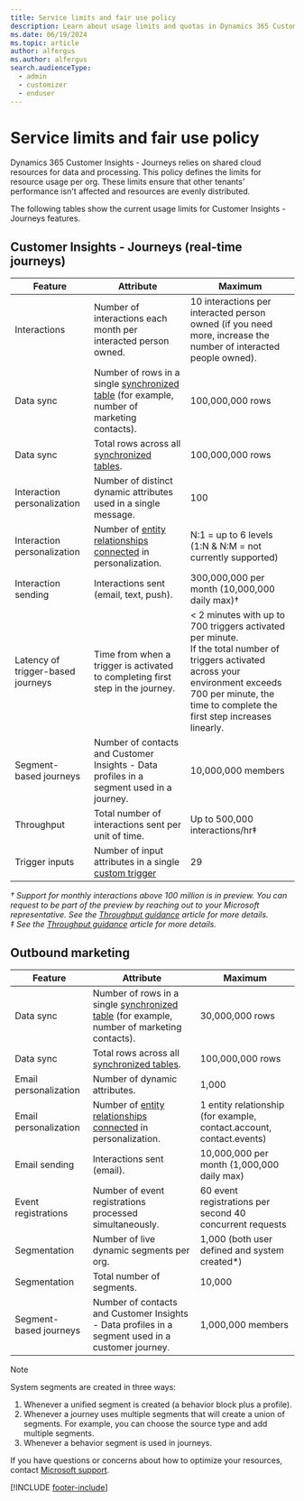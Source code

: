 ```yaml
---
title: Service limits and fair use policy
description: Learn about usage limits and quotas in Dynamics 365 Customer Insights - Journeys.
ms.date: 06/19/2024
ms.topic: article
author: alfergus
ms.author: alfergus
search.audienceType: 
  - admin
  - customizer
  - enduser
---
```


# Service limits and fair use policy

Dynamics 365 Customer Insights - Journeys relies on shared cloud resources for data and processing. This policy defines the limits for resource usage per org. These limits ensure that other tenants' performance isn't affected and resources are evenly distributed.

The following tables show the current usage limits for Customer Insights - Journeys features.

## Customer Insights - Journeys (real-time journeys)

| Feature              | Attribute                                                   | Maximum                                                    |
|----------------------|-------------------------------------------------------------|------------------------------------------------------------|
| Interactions         | Number of interactions each month per interacted person owned.  | 10 interactions per interacted person owned (if you need more, increase the number of interacted people owned). |
| Data sync            | Number of rows in a single [synchronized table](./mkt-settings-sync.md) (for example, number of marketing contacts). | 100,000,000 rows |
| Data sync            | Total rows across all [synchronized tables](./mkt-settings-sync.md).| 100,000,000 rows |
| Interaction personalization | Number of distinct dynamic attributes used in a single message. | 100 |
| Interaction personalization | Number of [entity relationships connected](/dynamics365/customerengagement/on-premises/customize/create-edit-entity-relationships) in personalization. | N:1 = up to 6 levels<br>(1:N & N:M = not currently supported) |
| Interaction sending  | Interactions sent (email, text, push). | 300,000,000 per month (10,000,000 daily max)† |
| Latency of trigger-based journeys | Time from when a trigger is activated to completing first step in the journey. | < 2 minutes with up to 700 triggers activated per minute.<br>If the total number of triggers activated across your environment exceeds 700 per minute, the time to complete the first step increases linearly. |
| Segment-based journeys | Number of contacts and Customer Insights - Data profiles in a segment used in a journey. | 10,000,000 members |
| Throughput             | Total number of interactions sent per unit of time. | Up to 500,000 interactions/hr‡ |
| Trigger inputs         | Number of input attributes in a single [custom trigger](./real-time-marketing-custom-triggers.md) | 29 |

*† Support for monthly interactions above 100 million is in preview. You can request to be part of the preview by reaching out to your Microsoft representative. See the [Throughput guidance](real-time-marketing-throughput-guidance.md) article for more details.*<br>
*‡ See the [Throughput guidance](real-time-marketing-throughput-guidance.md) article for more details.*

## Outbound marketing

| Feature               | Attribute                                              | Maximum                                                     |
|-----------------------|--------------------------------------------------------|-------------------------------------------------------------|
| Data sync  | Number of rows in a single [synchronized table](./mkt-settings-sync.md) (for example, number of marketing contacts). | 30,000,000 rows |
| Data sync  | Total rows across all [synchronized tables](./mkt-settings-sync.md).| 100,000,000 rows                                        |
| Email personalization | Number of dynamic attributes.                           | 1,000                                                       |
| Email personalization | Number of [entity relationships connected](/dynamics365/customerengagement/on-premises/customize/create-edit-entity-relationships) in personalization. | 1 entity relationship (for example, contact.account, contact.events)               |
| Email sending         | Interactions sent (email).                              | 10,000,000 per month (1,000,000 daily max)                  |
| Event registrations   | Number of event registrations processed simultaneously. | 60 event registrations per second 40 concurrent requests |
| Segmentation          | Number of live dynamic segments per org.                | 1,000 (both user defined and system created*)                |
| Segmentation          | Total number of segments.                               | 10,000                                                      |
| Segment-based journeys | Number of contacts and Customer Insights - Data profiles in a segment used in a customer journey. | 1,000,000 members |

> [!NOTE]
> System segments are created in three ways:
> 1. Whenever a unified segment is created (a behavior block plus a profile).
> 1. Whenever a journey uses multiple segments that will create a union of segments. For example, you can choose the source type and add multiple segments.
> 1. Whenever a behavior segment is used in journeys.

If you have questions or concerns about how to optimize your resources, contact [Microsoft support](/power-platform/admin/get-help-support).

[!INCLUDE [footer-include](./includes/footer-banner.md)]
